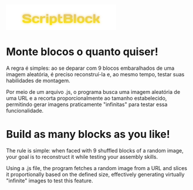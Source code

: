 <img src="./assets/ui/scriptblocklogo.png" alt="logo" width="300"/>

# Monte blocos o quanto quiser!

A regra é simples: ao se deparar com 9 blocos embaralhados de uma imagem aleatória, é preciso reconstruí-la e, ao mesmo tempo, testar suas habilidades de montagem.

Por meio de um arquivo .js, o programa busca uma imagem aleatória de uma URL e a recorta proporcionalmente ao tamanho estabelecido, permitindo gerar imagens praticamente "infinitas" para testar essa funcionalidade.


# Build as many blocks as you like!

The rule is simple: when faced with 9 shuffled blocks of a random image, your goal is to reconstruct it while testing your assembly skills.

Using a .js file, the program fetches a random image from a URL and slices it proportionally based on the defined size, effectively generating virtually "infinite" images to test this feature.
